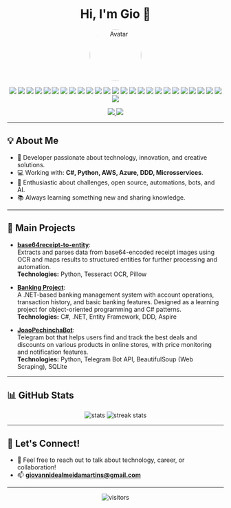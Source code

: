 <h1 align="center">Hi, I'm Gio 👋</h1>

<p align="center">
  <img src="https://thumb.ac-illust.com/c2/c2a47baa27bb2802481384c10b92e3a7_t.jpeg" width="120" style="border-radius:50%" alt="Avatar"/>
</p>

<!-- Technologies under avatar -->
<p align="center">
  <!-- Languages & Frameworks -->
  <img src="https://img.shields.io/badge/-C%23-239120?style=flat-square&logo=c-sharp&logoColor=white"/>
  <img src="https://img.shields.io/badge/-.NET-512BD4?style=flat-square&logo=dotnet&logoColor=white"/>
  <img src="https://img.shields.io/badge/-TypeScript-3178C6?style=flat-square&logo=typescript&logoColor=white"/>
  <img src="https://img.shields.io/badge/-Node.js-339933?style=flat-square&logo=node.js&logoColor=white"/>
  <img src="https://img.shields.io/badge/-Python-3776AB?style=flat-square&logo=python&logoColor=white"/>
  <img src="https://img.shields.io/badge/-Pandas-150458?style=flat-square&logo=pandas&logoColor=white"/>
  <img src="https://img.shields.io/badge/-FastAPI-009688?style=flat-square&logo=fastapi&logoColor=white"/>
  <!-- Databases -->
  <img src="https://img.shields.io/badge/-PostgreSQL-336791?style=flat-square&logo=postgresql&logoColor=white"/>
  <img src="https://img.shields.io/badge/-SQLite-003B57?style=flat-square&logo=sqlite&logoColor=white"/>
  <img src="https://img.shields.io/badge/-MongoDB-47A248?style=flat-square&logo=mongodb&logoColor=white"/>
  <img src="https://img.shields.io/badge/-SQL_Server-CC2927?style=flat-square&logo=microsoft-sql-server&logoColor=white"/>
  <!-- DevOps & Cloud -->
  <img src="https://img.shields.io/badge/-Git-F05032?style=flat-square&logo=git&logoColor=white"/>
  <img src="https://img.shields.io/badge/-Docker-2496ED?style=flat-square&logo=docker&logoColor=white"/>
  <img src="https://img.shields.io/badge/-Kubernetes-326CE5?style=flat-square&logo=kubernetes&logoColor=white"/>
  <img src="https://img.shields.io/badge/-Kafka-231F20?style=flat-square&logo=apache-kafka&logoColor=white"/>
  <img src="https://img.shields.io/badge/-AWS-232F3E?style=flat-square&logo=amazon-aws&logoColor=white"/>
  <img src="https://img.shields.io/badge/-Azure-0078D4?style=flat-square&logo=microsoft-azure&logoColor=white"/>
  <img src="https://img.shields.io/badge/-BigQuery-4285F4?style=flat-square&logo=google-cloud&logoColor=white"/>
  <!-- Monitoring -->
  <img src="https://img.shields.io/badge/-Datadog-632CA6?style=flat-square&logo=datadog&logoColor=white"/>
  <img src="https://img.shields.io/badge/-OpenTelemetry-000000?style=flat-square&logo=opentelemetry&logoColor=white"/>
  <img src="https://img.shields.io/badge/-Splunk-000000?style=flat-square&logo=splunk&logoColor=white"/>
  <!-- AI, ML & Developer Tools -->
  <img src="https://img.shields.io/badge/-HuggingFace-FFD21F?style=flat-square&logo=huggingface&logoColor=black"/>
  <img src="https://img.shields.io/badge/-PyTorch-EE4C2C?style=flat-square&logo=pytorch&logoColor=white"/>
  <img src="https://img.shields.io/badge/-GitHub_Copilot-181717?style=flat-square&logo=githubcopilot&logoColor=white"/>
  <!-- Architecture -->
  <img src="https://img.shields.io/badge/-Domain--Driven_Design-FF9800?style=flat-square"/>
  <img src="https://img.shields.io/badge/-Microservices-2F855A?style=flat-square"/>
</p>

<p align="center">
  <a href="https://www.linkedin.com/in/giomartinsdev/">
    <img src="https://img.shields.io/badge/-LinkedIn-blue?style=flat-square&logo=linkedin&logoColor=white">
  </a>
  <a href="mailto:giovannidealmeidamartins@gmail.com">
    <img src="https://img.shields.io/badge/-Gmail-D14836?style=flat-square&logo=gmail&logoColor=white">
  </a>
</p>

---

## 💡 About Me

- 🚀 Developer passionate about technology, innovation, and creative solutions.
- 💻 Working with: **C#, Python, AWS, Azure, DDD, Microsservices**.
- 🧩 Enthusiastic about challenges, open source, automations, bots, and AI.
- 📚 Always learning something new and sharing knowledge.

---

## 🚀 Main Projects

- [**base64receipt-to-entity**](https://github.com/giomartinsdev/base64receipt-to-entity):  
  Extracts and parses data from base64-encoded receipt images using OCR and maps results to structured entities for further processing and automation.  
  **Technologies:** Python, Tesseract OCR, Pillow

- [**Banking Project**](https://github.com/giomartinsdev/banking-in-dotnet):  
  A .NET-based banking management system with account operations, transaction history, and basic banking features. Designed as a learning project for object-oriented programming and C# patterns.  
  **Technologies:** C#, .NET, Entity Framework, DDD, Aspire

- [**JoaoPechinchaBot**](https://github.com/giomartinsdev/JoaoPechinchaBot):  
  Telegram bot that helps users find and track the best deals and discounts on various products in online stores, with price monitoring and notification features.  
  **Technologies:** Python, Telegram Bot API, BeautifulSoup (Web Scraping), SQLite

---

## 📊 GitHub Stats

<p align="center">
  <img src="https://github-readme-stats.vercel.app/api?username=giomartinsdev&show_icons=true&theme=dracula" alt="stats"/>
  <img src="https://github-readme-streak-stats.herokuapp.com/?user=giomartinsdev&theme=dracula" alt="streak stats"/>
</p>

---

## 🤝 Let's Connect!

- 💬 Feel free to reach out to talk about technology, career, or collaboration!
- 📫 **giovannidealmeidamartins@gmail.com**

---

<p align="center">
  <img src="https://visitor-badge.laobi.icu/badge?page_id=giomartinsdev.giomartinsdev" alt="visitors"/>
</p>
